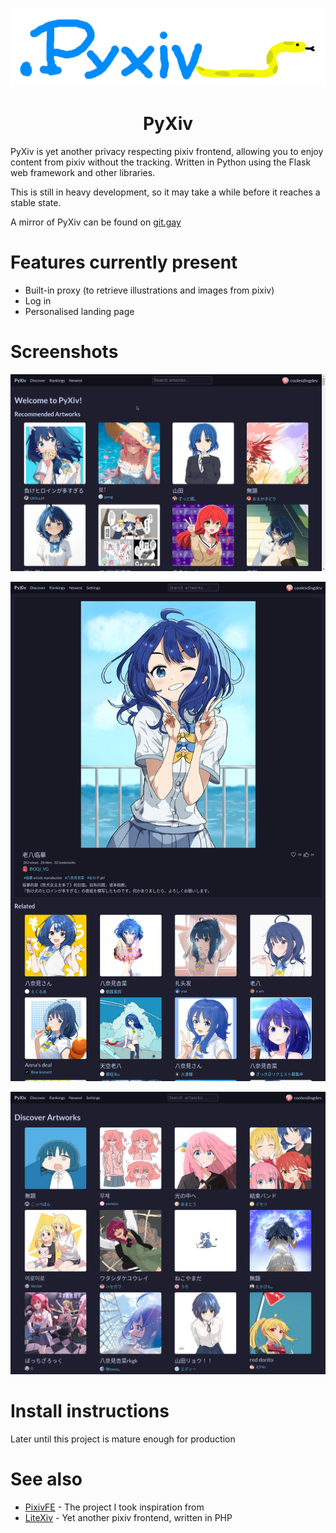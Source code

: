 <div align="center">
    
![PyXiv logo](/static/pyxiv_wide.png)

# PyXiv

</div>

PyXiv is yet another privacy respecting pixiv frontend, allowing you to enjoy content from pixiv without the tracking. Written in Python using the Flask web framework and other libraries.

This is still in heavy development, so it may take a while before it reaches a stable state.

A mirror of PyXiv can be found on [git.gay](https://git.gay/kita/PyXiv)

# Features currently present
* Built-in proxy (to retrieve illustrations and images from pixiv)
* Log in
* Personalised landing page

# Screenshots

![Screenshot of PyXiv's landing page, logged in as coolesdingdev](/screenshots/screenshot.png)

![Screenshot of an illustration of Anna Yanami, with various information as well as related artworks](/screenshots/artwork.png)

![Screenshot of the discovery page](/screenshots/discover.png)

# Install instructions
Later until this project is mature enough for production

# See also
* [PixivFE](https://codeberg.org/VnPower/PixivFE) - The project I took inspiration from
* [LiteXiv](https://codeberg.org/Peaksol/LiteXiv) - Yet another pixiv frontend, written in PHP

